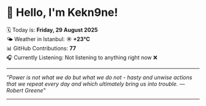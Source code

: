 # 👋 Hello, I'm Kekn9ne!

🗓️ Today is: **Friday, 29 August 2025**  
🌤️ Weather in Istanbul: **☀️   +23°C**  
📊 GitHub Contributions: **77**  
🎧 Currently Listening: Not listening to anything right now ❌

---

_"Power is not what we do but what we do not - hasty and unwise actions that we repeat every day and which ultimately bring us into trouble. — *Robert Greene*"_

---
